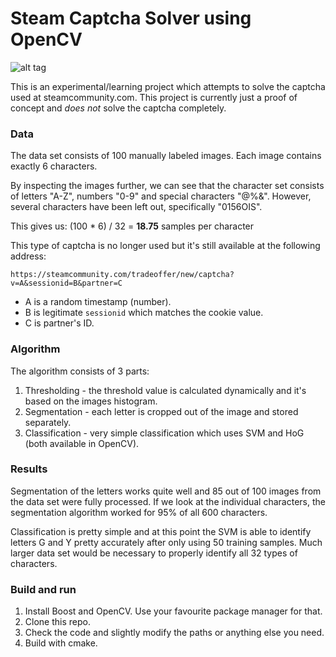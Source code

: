 # Steam Captcha Solver using OpenCV

![alt tag](https://raw.githubusercontent.com/scholtzm/opencv-steam-captcha/master/data/2GCZ4A.png)

This is an experimental/learning project which attempts to solve the captcha used at steamcommunity.com. This project is currently just a proof of concept and *does not* solve the captcha completely.

### Data

The data set consists of 100 manually labeled images. Each image contains exactly 6 characters.

By inspecting the images further, we can see that the character set consists of letters "A-Z", numbers "0-9" and special characters "@%&". However, several characters have been left out, specifically "0156OIS".

This gives us: (100 \* 6) / 32 = **18.75** samples per character

This type of captcha is no longer used but it's still available at the following address:

`https://steamcommunity.com/tradeoffer/new/captcha?v=A&sessionid=B&partner=C`

* A is a random timestamp (number).
* B is legitimate `sessionid` which matches the cookie value.
* C is partner's ID.

### Algorithm

The algorithm consists of 3 parts:

1. Thresholding - the threshold value is calculated dynamically and it's based on the images histogram.
2. Segmentation - each letter is cropped out of the image and stored separately.
3. Classification - very simple classification which uses SVM and HoG (both available in OpenCV).

### Results

Segmentation of the letters works quite well and 85 out of 100 images from the data set were fully processed. If we look at the individual characters, the segmentation algorithm worked for 95% of all 600 characters.

Classification is pretty simple and at this point the SVM is able to identify letters G and Y pretty accurately after only using 50 training samples. Much larger data set would be necessary to properly identify all 32 types of characters.

### Build and run

1. Install Boost and OpenCV. Use your favourite package manager for that.
2. Clone this repo.
3. Check the code and slightly modify the paths or anything else you need.
4. Build with cmake.
